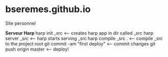 # bseremes.github.io
Site personnel

**Serveur Harp**
harp init _src                            <-- creates harp app in dir called _src
harp server _src                          <-- harp starts serving _src
harp compile _src .                       <-- compile _src to the project root
git commit -am "first deploy"             <-- commit changes
git push origin master                    <-- deploy!
